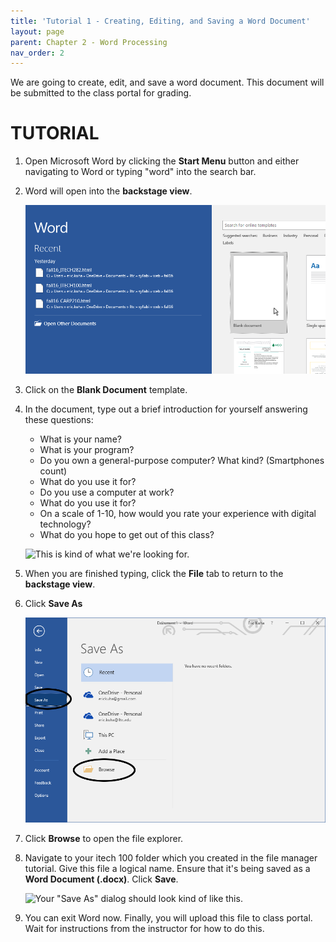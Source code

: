 ```yaml
---
title: 'Tutorial 1 - Creating, Editing, and Saving a Word Document'
layout: page
parent: Chapter 2 - Word Processing
nav_order: 2
---
```


We are going to create, edit, and save a word document. This document
will be submitted to the class portal for grading.

TUTORIAL
========

1.  Open Microsoft Word by clicking the **Start Menu** button and either
    navigating to Word or typing "word" into the search bar.
2.  Word will open into the **backstage view**.

    ![Backstage View](images/tutorial1/new_document.png)

3.  Click on the **Blank Document** template.
4.  In the document, type out a brief introduction for yourself
    answering these questions:

    -   What is your name?
    -   What is your program?
    -   Do you own a general-purpose computer? What kind?
        (Smartphones count)
    -   What do you use it for?
    -   Do you use a computer at work?
    -   What do you use it for?
    -   On a scale of 1-10, how would you rate your experience with
        digital technology?
    -   What do you hope to get out of this class?

    ![This is kind of what we're
    looking for.](images/tutorial1/intro_example.png)

5.  When you are finished typing, click the **File** tab to return to
    the **backstage view**.
6.  Click **Save As**

    ![Click "Save As"](images/tutorial1/save_as.png)

7.  Click **Browse** to open the file explorer.
8.  Navigate to your itech 100 folder which you created in the file
    manager tutorial. Give this file a logical name. Ensure that it's
    being saved as a **Word Document (.docx)**. Click **Save**.

    ![Your "Save As" dialog should look kind of
    like this.](images/tutorial1/explorer.png)

9.  You can exit Word now. Finally, you will upload this file to
    class portal. Wait for instructions from the instructor for how to
    do this.
